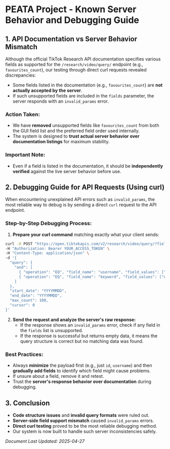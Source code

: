 # PEATA Project - Known Server Behavior and Debugging Guide

## 1. API Documentation vs Server Behavior Mismatch

Although the official TikTok Research API documentation specifies various fields as supported for the `/research/video/query/` endpoint (e.g., `favourites_count`), our testing through direct curl requests revealed discrepancies:

- Some fields listed in the documentation (e.g., `favourites_count`) are **not actually accepted by the server**.
- If such unsupported fields are included in the `fields` parameter, the server responds with an `invalid_params` error.

### Action Taken:
- We have **removed** unsupported fields like `favourites_count` from both the GUI field list and the preferred field order used internally.
- The system is designed to **trust actual server behavior over documentation listings** for maximum stability.

### Important Note:
- Even if a field is listed in the documentation, it should be **independently verified** against the live server behavior before use.


## 2. Debugging Guide for API Requests (Using curl)

When encountering unexplained API errors such as `invalid_params`, the most reliable way to debug is by sending a direct `curl` request to the API endpoint.

### Step-by-Step Debugging Process:

1. **Prepare your curl command** matching exactly what your client sends:

```bash
curl -X POST "https://open.tiktokapis.com/v2/research/video/query/?fields=id,username,..." \
-H "Authorization: Bearer YOUR_ACCESS_TOKEN" \
-H "Content-Type: application/json" \
-d '{
  "query": {
    "and": [
      { "operation": "EQ", "field_name": "username", "field_values": ["example_username"] },
      { "operation": "EQ", "field_name": "keyword", "field_values": ["example_keyword"] }
    ]
  },
  "start_date": "YYYYMMDD",
  "end_date": "YYYYMMDD",
  "max_count": 100,
  "cursor": 0
}'
```

2. **Send the request and analyze the server's raw response:**
   - If the response shows an `invalid_params` error, check if any field in the `fields` list is unsupported.
   - If the response is successful but returns empty data, it means the query structure is correct but no matching data was found.

### Best Practices:
- Always **minimize** the payload first (e.g., just `id`, `username`) and then **gradually add fields** to identify which field might cause problems.
- If unsure about a field, remove it and retest.
- Trust the **server's response behavior over documentation** during debugging.



## 3. Conclusion

- **Code structure issues** and **invalid query formats** were ruled out.
- **Server-side field support mismatch** caused `invalid_params` errors.
- **Direct curl testing** proved to be the most reliable debugging method.
- Our system is now built to handle such server inconsistencies safely.



*Document Last Updated: 2025-04-27*


